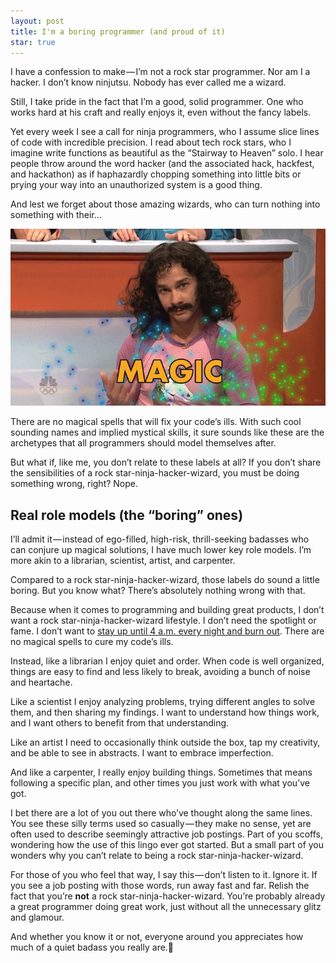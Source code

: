 ```yaml
---
layout: post
title: I'm a boring programmer (and proud of it)
star: true
---
```


I have a confession to make — I’m not a rock star programmer. Nor am I a hacker. I don’t know ninjutsu. Nobody has ever called me a wizard.

Still, I take pride in the fact that I’m a good, solid programmer. One who works hard at his craft and really enjoys it, even without the fancy labels.

Yet every week I see a call for ninja programmers, who I assume slice lines of code with incredible precision. I read about tech rock stars, who I imagine write functions as beautiful as the “Stairway to Heaven” solo. I hear people throw around the word hacker (and the associated hack, hackfest, and hackathon) as if haphazardly chopping something into little bits or prying your way into an unauthorized system is a good thing.

And lest we forget about those amazing wizards, who can turn nothing into something with their…

<img src="/assets/magic.jpg">

There are no magical spells that will fix your code’s ills.
With such cool sounding names and implied mystical skills, it sure sounds like these are the archetypes that all programmers should model themselves after.

But what if, like me, you don’t relate to these labels at all? If you don’t share the sensibilities of a rock star-ninja-hacker-wizard, you must be doing something wrong, right? Nope.

## Real role models (the “boring” ones)

I’ll admit it — instead of ego-filled, high-risk, thrill-seeking badasses who can conjure up magical solutions, I have much lower key role models. I’m more akin to a librarian, scientist, artist, and carpenter.

Compared to a rock star-ninja-hacker-wizard, those labels do sound a little boring. But you know what? There’s absolutely nothing wrong with that.

Because when it comes to programming and building great products, I don’t want a rock star-ninja-hacker-wizard lifestyle. I don’t need the spotlight or fame. I don’t want to [stay up until 4 a.m. every night and burn out](https://m.signalvnoise.com/sleep-deprivation-is-not-a-badge-of-honor/#.glu9g09tv). There are no magical spells to cure my code’s ills.

Instead, like a librarian I enjoy quiet and order. When code is well organized, things are easy to find and less likely to break, avoiding a bunch of noise and heartache.

Like a scientist I enjoy analyzing problems, trying different angles to solve them, and then sharing my findings. I want to understand how things work, and I want others to benefit from that understanding.

Like an artist I need to occasionally think outside the box, tap my creativity, and be able to see in abstracts. I want to embrace imperfection.

And like a carpenter, I really enjoy building things. Sometimes that means following a specific plan, and other times you just work with what you’ve got.

I bet there are a lot of you out there who’ve thought along the same lines. You see these silly terms used so casually — they make no sense, yet are often used to describe seemingly attractive job postings. Part of you scoffs, wondering how the use of this lingo ever got started. But a small part of you wonders why you can’t relate to being a rock star-ninja-hacker-wizard.

For those of you who feel that way, I say this — don’t listen to it. Ignore it. If you see a job posting with those words, run away fast and far. Relish the fact that you’re **not** a rock star-ninja-hacker-wizard. You’re probably already a great programmer doing great work, just without all the unnecessary glitz and glamour.

And whether you know it or not, everyone around you appreciates how much of a quiet badass you really are.🤘